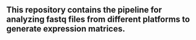 ## This repository contains the pipeline for analyzing fastq files from different platforms to generate expression matrices.
